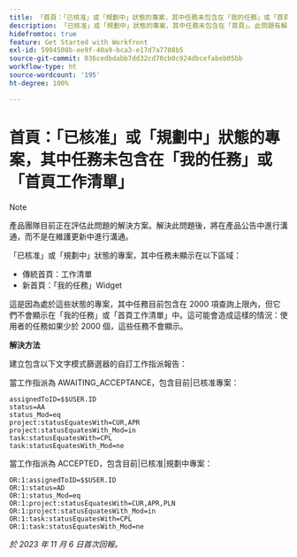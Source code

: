```yaml
---
title: 「首頁：「已核准」或「規劃中」狀態的專案，其中任務未包含在「我的任務」或「首頁工作清單」中」
description: 「已核准」或「規劃中」狀態的專案，其中任務未包含在「首頁」。此問題有解決方法。
hidefromtoc: true
feature: Get Started with Workfront
exl-id: 5994508b-ee9f-40a9-bca3-e17d7a7708b5
source-git-commit: 036cedbdabb7dd32cd78cb0c924dbcefabeb05bb
workflow-type: ht
source-wordcount: '195'
ht-degree: 100%

---
```


# 首頁：「已核准」或「規劃中」狀態的專案，其中任務未包含在「我的任務」或「首頁工作清單」

>[!NOTE]
>
>產品團隊目前正在評估此問題的解決方案。解決此問題後，將在產品公告中進行溝通，而不是在維護更新中進行溝通。

「已核准」或「規劃中」狀態的專案，其中任務未顯示在以下區域：

* 傳統首頁：工作清單
* 新首頁：「我的任務」Widget

這是因為處於這些狀態的專案，其中任務目前包含在 2000 項查詢上限內，但它們不會顯示在「我的任務」或「首頁工作清單」中。這可能會造成這樣的情況：使用者的任務如果少於 2000 個，這些任務不會顯示。

**解決方法**

建立包含以下文字模式篩選器的自訂工作指派報告：

當工作指派為 AWAITING_ACCEPTANCE，包含目前|已核准專案：

```
assignedToID=$$USER.ID
status=AA
status_Mod=eq
project:statusEquatesWith=CUR,APR
project:statusEquatesWith_Mod=in
task:statusEquatesWith=CPL
task:statusEquatesWith_Mod=ne
```

當工作指派為 ACCEPTED，包含目前|已核准|規劃中專案：

```
OR:1:assignedToID=$$USER.ID
OR:1:status=AD
OR:1:status_Mod=eq
OR:1:project:statusEquatesWith=CUR,APR,PLN
OR:1:project:statusEquatesWith_Mod=in
OR:1:task:statusEquatesWith=CPL
OR:1:task:statusEquatesWith_Mod=ne
```

_於 2023 年 11 月 6 日首次回報。_
